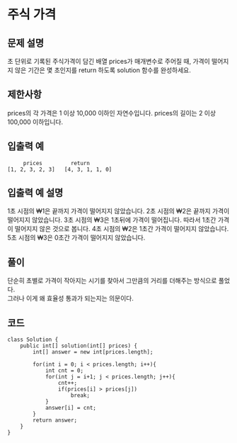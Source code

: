 # 주식 가격

## 문제 설명
초 단위로 기록된 주식가격이 담긴 배열 prices가 매개변수로 주어질 때, 가격이 떨어지지 않은 기간은 몇 초인지를 return 하도록 solution 함수를 완성하세요.

## 제한사항
prices의 각 가격은 1 이상 10,000 이하인 자연수입니다.
prices의 길이는 2 이상 100,000 이하입니다.
## 입출력 예
```
     prices	        return
[1, 2, 3, 2, 3]	  [4, 3, 1, 1, 0]
```
## 입출력 예 설명
1초 시점의 ₩1은 끝까지 가격이 떨어지지 않았습니다.
2초 시점의 ₩2은 끝까지 가격이 떨어지지 않았습니다.
3초 시점의 ₩3은 1초뒤에 가격이 떨어집니다. 따라서 1초간 가격이 떨어지지 않은 것으로 봅니다.
4초 시점의 ₩2은 1초간 가격이 떨어지지 않았습니다.
5초 시점의 ₩3은 0초간 가격이 떨어지지 않았습니다.

## 풀이
단순히 초별로 가격이 작아지는 시기를 찾아서 그만큼의 거리를 더해주는 방식으로 풀었다.  
그러나 이게 왜 효율성 통과가 되는지는 의문이다.  

## 코드
```
class Solution {
    public int[] solution(int[] prices) {
        int[] answer = new int[prices.length];
        
        for(int i = 0; i < prices.length; i++){
            int cnt = 0;
            for(int j = i+1; j < prices.length; j++){
                cnt++;
                if(prices[i] > prices[j])
                    break;
            }
            answer[i] = cnt;
        }
        return answer;
    }
}
```
